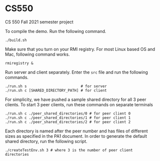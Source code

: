 # CS550
CS 550 Fall 2021 semester project


To compile the demo. Run the following command.

    ./build.sh

Make sure that you turn on your RMI registry. For most Linux based OS and Mac, following command works.

    rmiregistry &

Run server and client separately. Enter the `src` file and run the following commands.

    ./run.sh s                         # for server
    ./run.sh c [SHARED_DIRECTORY_PATH] # for client

For simplicity, we have pushed a sample shared directory for all 3 peer clients. To start 3 peer clients, run these commands on separate terminals

    ./run.sh c ./peer_shared_directories/0 # for peer client 0
    ./run.sh c ./peer_shared_directories/1 # for peer client 1
    ./run.sh c ./peer_shared_directories/2 # for peer client 2

Each directory is named after the peer number and has files of different sizes as specified in the PA1 document.
In order to generate the default shared directory, run the following script.

    ./createTestEnv.sh 3 # where 3 is the number of peer client directories
